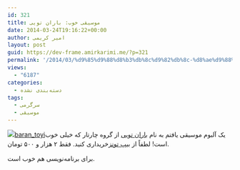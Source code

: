 ```yaml
---
id: 321
title: موسیقی خوب:‌ باران تویی
date: 2014-03-24T19:16:22+00:00
author: امیر کریمی
layout: post
guid: https://dev-frame.amirkarimi.me/?p=321
permalink: '/2014/03/%d9%85%d9%88%d8%b3%db%8c%d9%82%db%8c-%d8%ae%d9%88%d8%a8%e2%80%8c-%d8%a8%d8%a7%d8%b1%d8%a7%d9%86-%d8%aa%d9%88%db%8c%db%8c/'
views:
  - "6187"
categories:
  - دسته‌بندی نشده
tags:
  - سرگرمی
  - موسیقی
---
```

<span style="line-height: 1.5em;"><a href="/wp-content/uploads/2014/03/baran_toyi.jpg"><img class="alignleft  wp-image-322" alt="baran_toyi" src="/wp-content/uploads/2014/03/baran_toyi.jpg" width="144" height="144" srcset="/wp-content/uploads/2014/03/baran_toyi.jpg 240w, /wp-content/uploads/2014/03/baran_toyi-150x150.jpg 150w" sizes="(max-width: 144px) 100vw, 144px" /></a>یک آلبوم موسیقی یافتم به نام </span><a style="line-height: 1.5em;" href="http://beeptunes.com/album/7949113/%D8%A8%D8%A7%D8%B1%D8%A7%D9%86%20%D8%AA%D9%88%DB%8C%DB%8C" target="_blank">باران تویی</a> <span style="line-height: 1.5em;">از گروه چارتار که خیلی خوب است! لطفاً از </span><a style="line-height: 1.5em;" href="http://beeptunes.com" target="_blank">بیپ تونز</a><span style="line-height: 1.5em;">خریداری کنید. فقط ۲ هزار و ۵۰۰ تومان.</span>

برای برنامه‌نویسی هم خوب است.